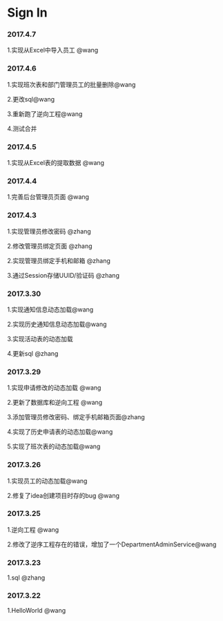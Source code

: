 # Sign In



### 2017.4.7

1.实现从Excel中导入员工 @wang

### 2017.4.6

1.实现班次表和部门管理员工的批量删除@wang

2.更改sql@wang

3.重新跑了逆向工程@wang

4.测试合并

### 2017.4.5

1.实现从Excel表的提取数据 @wang

### 2017.4.4

1.完善后台管理员页面 @wang

### 2017.4.3

1.实现管理员修改密码 @zhang

2.修改管理员绑定页面 @zhang

2.实现管理员绑定手机和邮箱 @zhang

3.通过Session存储UUID/验证码 @zhang

### 2017.3.30

1.实现通知信息动态加载@wang

2.实现历史通知信息动态加载@wang

3.实现活动表的动态加载

4.更新sql @zhang

### 2017.3.29

1.实现申请修改的动态加载 @wang

2.更新了数据库和逆向工程 @wang

3.添加管理员修改密码、绑定手机邮箱页面@zhang

4.实现了历史申请表的动态加载@wang

5.实现了班次表的动态加载@wang

### 2017.3.26

1.实现员工的动态加载@wang

2.修复了idea创建项目时存的bug @wang

### 2017.3.25

1.逆向工程 @wang

2.修改了逆序工程存在的错误，增加了一个DepartmentAdminService@wang

### 2017.3.23

1.sql   @zhang

### 2017.3.22

1.HelloWorld   @wang